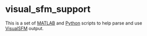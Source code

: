 visual_sfm_support
==================

This is a set of [MATLAB](http://www.mathworks.com/products/matlab/) and [Python](https://www.python.org/) scripts to help parse and use [VisualSFM](http://ccwu.me/vsfm/) output.
